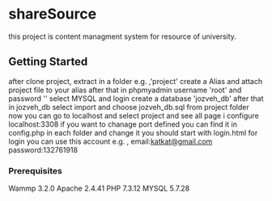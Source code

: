 # shareSource

this project is content managment system for resource of university.

## Getting Started

after clone project, extract in a folder e.g. ,'project'
create a Alias and attach project file to your alias
after that in phpmyadmin username 'root' and password '' select MYSQL and login
create a database 'jozveh_db'
after that in jozveh_db select import and choose jozveh_db.sql from project folder
now you can go to localhost and select project and see all page
i configure localhost:3308 if you want to chanage port defined you can find it in config.php in each folder and change it
you should start with login.html
for login you can use this account e.g. , email:katkat@gmail.com password:132761918

### Prerequisites

Wammp 3.2.0
Apache 2.4.41
PHP 7.3.12
MYSQL 5.7.28

